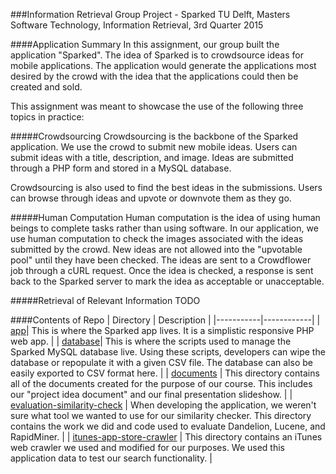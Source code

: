 ###Information Retrieval Group Project - Sparked
TU Delft, Masters Software Technology, Information Retrieval, 3rd Quarter 2015

####Application Summary
In this assignment, our group built the application "Sparked". The idea of Sparked is to crowdsource ideas for mobile applications. The application would generate the applications most desired by the crowd with the idea that the applications could then be created and sold.

This assignment was meant to showcase the use of the following three topics in practice:

#####Crowdsourcing
Crowdsourcing is the backbone of the Sparked application. We use the crowd to submit new mobile ideas. Users can submit ideas with a title, description, and image. Ideas are submitted through a PHP form and stored in a MySQL database.

Crowdsourcing is also used to find the best ideas in the submissions. Users can browse through ideas and upvote or downvote them as they go.

#####Human Computation
Human computation is the idea of using human beings to complete tasks rather than using software. In our application, we use human computation to check the images associated with the ideas submitted by the crowd. New ideas are not allowed into the "upvotable pool" until they have been checked. The ideas are sent to a Crowdflower job through a cURL request. Once the idea is checked, a response is sent back to the Sparked server to mark the idea as acceptable or unacceptable.


#####Retrieval of Relevant Information
TODO

####Contents of Repo
| Directory | Description |
|-----------|------------|
| [app](app)| This is where the Sparked app lives. It is a simplistic responsive PHP web app. |
| [database](database)| This is where the scripts used to manage the Sparked MySQL database live. Using these scripts, developers can wipe the database or repopulate it with a given CSV file. The database can also be easily exported to CSV format here. |
| [documents](documents) | This directory contains all of the documents created for the purpose of our course. This includes our "project idea document" and our final presentation slideshow. |
| [evaluation-similarity-check](evaluation-similarity-check) | When developing the application, we weren't sure what tool we wanted to use for our similarity checker. This directory contains the work we did and code used to evaluate Dandelion, Lucene, and RapidMiner. |
| [itunes-app-store-crawler](itunes-app-store-crawler) | This directory contains an iTunes web crawler we used and modified for our purposes. We used this application data to test our search functionality. |

